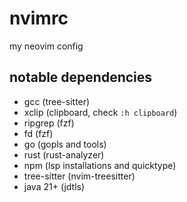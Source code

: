 # nvimrc

my neovim config

## notable dependencies

- gcc (tree-sitter)
- xclip (clipboard, check `:h clipboard`)
- ripgrep (fzf)
- fd (fzf)
- go (gopls and tools)
- rust (rust-analyzer)
- npm (lsp installations and quicktype)
- tree-sitter (nvim-treesitter)
- java 21+ (jdtls)
